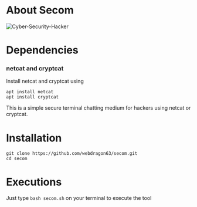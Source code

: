 # About Secom
![Cyber-Security-Hacker](https://github.com/user-attachments/assets/ee4be673-1a8f-4a97-8abb-c07c6ffa95b1)
# Dependencies
### netcat and cryptcat
Install netcat and cryptcat using
```shell
apt install netcat
apt install cryptcat
```
This is a simple secure terminal chatting medium for hackers using netcat or cryptcat.

# Installation
```shell
git clone https://github.com/webdragon63/secom.git
cd secom
```
# Executions
Just type `bash secom.sh` on your terminal to execute the tool
